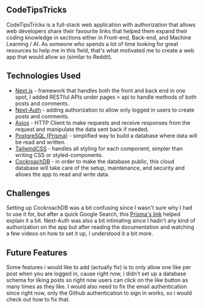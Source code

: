 ## CodeTipsTricks
CodeTipsTricks is a full-stack web application with authorization that allows web developers share their favourite links that helped them expand their coding knowledge in sections either in Front-end, Back-end, and Machine Learning / AI. As someone who spends a lot of time looking for great resources to help me in this field, that's what motivated me to create a web app that would allow so (similar to Reddit).

## Technologies Used
* [Next.js](https://nextjs.org/) - framework that handles both the front and back end in one spot, I added RESTful APIs under pages > api to handle methods of both posts and comments. 
* [Next-Auth](https://next-auth.js.org/) - adding authorization to allow only logged in users to create posts and comments.
* [Axios](https://axios-http.com/) - HTTP Client to make requests and receive responses from the request and manipulate the data sent back if needed.
* [PostgreSQL (Prisma)](https://www.prisma.io/) - simplified way to build a database where data will be read and written.
* [TailwindCSS](https://tailwindcss.com/) - handles all styling for each component, simpler than writing CSS or styled-components.
* [CockroachDB]() - in order to make the database public, this cloud database will take care of the setup, maintenance, and security and allows the app to read and write data.

## Challenges
Setting up CockroachDB was a bit confusing since I wasn't sure why I had to use it for, but after a quick Google Search, this [Prisma's link](https://www.prisma.io/cockroachdb) helped explain it a bit. 
Next-Auth was also a bit intimating since I hadn't any kind of authorization on the app but after reading the documentation and watching a few videos on how to set it up, I understood it a bit more.

## Future Features
Some features i would like to add (actually fix) is to only allow one like per post when you are logged in, cause right now, i didn't set up a database schema for liking posts so right now users can click on the like button as many times as they like.
I would also need to fix the email authentication since right now, only the Github authentication to sign in works, so i would check out how to fix that.
